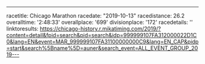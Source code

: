 ---
racetitle: Chicago Marathon
racedate: "2019-10-13"
racedistance: 26.2
overalltime: '2:48:33'
overallplace: '699'
divisionplace: '172'
racedetails: ''
linktoresults: https://chicago-history.r.mikatiming.com/2019/?content=detail&fpid=search&pid=search&idp=999999107FA312000022D1C0&lang=EN&event=MAR_999999107FA31100000000C9&lang=EN_CAP&pidp=start&search%5Bname%5D=auner&search_event=ALL_EVENT_GROUP_2019---

